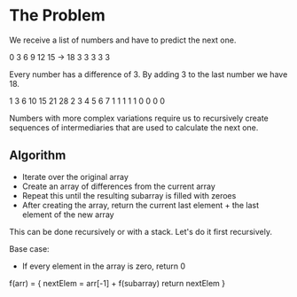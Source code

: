 # The Problem

We receive a list of numbers and have to predict the next one.

0 3 6 9 12 15 -> 18
 3 3 3 3  3

Every number has a difference of 3. By adding 3 to the last number we have 18.

1   3   6  10  15  21  28
  2   3   4   5   6   7
    1   1   1   1   1
      0   0   0   0

Numbers with more complex variations require us to recursively create sequences
of intermediaries that are used to calculate the next one.

## Algorithm

- Iterate over the original array
- Create an array of differences from the current array
- Repeat this until the resulting subarray is filled with zeroes
- After creating the array, return the current last element + the last element of the new array

This can be done recursively or with a stack. Let's do it first recursively.

Base case:

- If every element in the array is zero, return 0

f(arr) = {
  nextElem = arr[-1] + f(subarray)
  return nextElem
}
